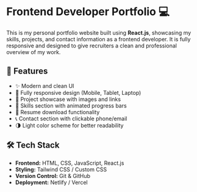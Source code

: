 # Frontend Developer Portfolio 💻

This is my personal portfolio website built using **React.js**, showcasing my skills, projects, and contact information as a frontend developer. It is fully responsive and designed to give recruiters a clean and professional overview of my work.

## 🚀 Features

- ✨ Modern and clean UI
- 📱 Fully responsive design (Mobile, Tablet, Laptop)
- 📂 Project showcase with images and links
- 🧠 Skills section with animated progress bars
- 📇 Resume download functionality
- 📞 Contact section with clickable phone/email
- 🌗 Light color scheme for better readability

## 🛠️ Tech Stack

- **Frontend:** HTML, CSS, JavaScript, React.js
- **Styling:** Tailwind CSS / Custom CSS
- **Version Control:** Git & GitHub
- **Deployment:** Netlify / Vercel